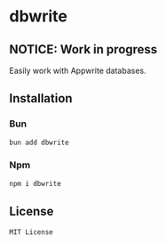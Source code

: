 # dbwrite

## NOTICE: Work in progress

Easily work with Appwrite databases.

## Installation

### Bun

```bash
bun add dbwrite
```

### Npm

```bash
npm i dbwrite
```

## License

`MIT License`
